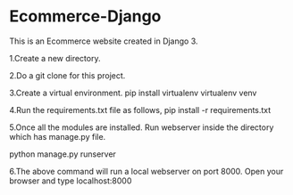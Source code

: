 # Ecommerce-Django
This is an Ecommerce website created in Django 3. 

1.Create a new directory.

2.Do a git clone for this project.

3.Create a virtual environment.
pip install virtualenv
virtualenv venv

4.Run the requirements.txt file as follows,
pip install -r requirements.txt

5.Once all the modules are installed. Run webserver inside the directory which has manage.py file.

python manage.py runserver

6.The above command will run a local webserver on port 8000. Open your browser and type
localhost:8000
